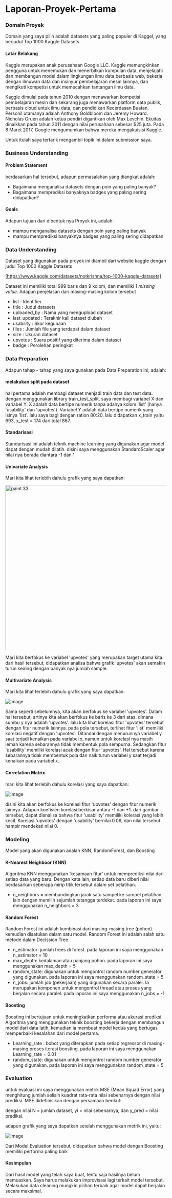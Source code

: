 # Laporan-Proyek-Pertama

### Domain Proyek

Domain yang saya pilih adalah datasets yang paling populer di Kaggel, yang berjudul Top 1000 Kaggle Datasets

#### Latar Belakang

Kaggle merupakan anak perusahaan Google LLC. Kaggle memungkinkan pengguna untuk menemukan dan menerbitkan kumpulan data, menjelajahi dan membangun model dalam lingkungan ilmu data berbasis web, bekerja dengan ilmuwan data dan insinyur pembelajaran mesin lainnya, dan mengikuti kompetisi untuk memecahkan tantangan ilmu data.

Kaggle dimulai pada tahun 2010 dengan menawarkan kompetisi pembelajaran mesin dan sekarang juga menawarkan platform data publik, berbasis cloud untuk ilmu data, dan pendidikan Kecerdasan Buatan. Personil utamanya adalah Anthony Goldbloom dan Jeremy Howard. Nicholas Gruen adalah ketua pendiri digantikan oleh Max Levchin. Ekuitas dinaikkan pada tahun 2011 dengan nilai perusahaan sebesar $25 juta. Pada 8 Maret 2017, Google mengumumkan bahwa mereka mengakuisisi Kaggle.

Untuk itulah saya tertarik mengambil topik ini dalam submission saya. 

### Business Understanding

#### Problem Statement

berdasarkan hal tersebut, adapun permasalahan yang diangkat adalah:

* Bagaimana menganalisa datasets dengan poin yang paling banyak?
* Bagaimana memprediksi banyaknya badges yang paling sering didapatkan?

#### Goals

Adapun tujuan dari dibentuk nya Proyek ini, adalah:

* mampu menganalisa datasets dengan poin yang paling banyak
* mampu memprediksi banyaknya badges yang paling sering didapatkan

### Data Understanding

Dataset yang digunakan pada proyek ini diambil dari website kaggle dengan judul Top 1000 Kaggle Datasets

[https://www.kaggle.com/datasets/notkrishna/top-1000-kaggle-datasets]

Dataset ini memiliki total 999 baris dan 9 kolom, dan memiliki 1 _missing value_. Adapun penjelasan dari masing-masing kolom tersebut

* list : Identifier
* title : Judul datasets
* uploaded_by : Nama yang mengupload dataset
* last_updated : Terakhir kali dataset diubah
* usability : Skor kegunaan
* files : Jumlah file yang terdapat dalam dataset
* size : Ukuran dataset
* upvotes : Suara positif yang diterima dalam dataset
* badge : Perolehan peringkat

### Data Preparation

Adapun tahap - tahap yang saya gunakan pada Data Preparation ini, adalah: 

#### melakukan split pada dataset

hal pertama adalah membagi dataset menjadi train data dan test data. dengan menggunakan library train_test_split, saya membagi variabel X dan variabel Y. X adalah data bertipe numerik tanpa adanya kolom 'list' (hanya 'usability' dan	'upvotes'). Variabel Y adalah data bertipe numerik yang isinya 'list'. lalu saya bagi dengan ration 80:20. lalu didapatkan x_train yaitu 693, x_test = 174 dari total 867.

#### Standarisasi 

Standarisasi ini adalah teknik machine learning yang digunakan agar model dapat dengan mudah dilatih. disini saya menggunakan StandardScaler agar nilai nya berada diantara -1 dan 1

#### Univariate Analysis

Mari kita lihat terlebih dahulu grafik yang saya dapatkan:

<img width="513" alt="paint 33" src="https://user-images.githubusercontent.com/93527916/190047190-292c84fa-133e-48c1-a5b5-c9f3b7969741.png">

Mari kita berfokus ke variabel 'upvotes' yang merupakan target utama kita. dari hasil tersebut, didapatkan analisa bahwa grafik 'upvotes' akan semakin turun seiring dengan banyak nya jumlah sample.

#### Multivariate Analysis

Mari kita lihat terlebih dahulu grafik yang saya dapatkan:

![image](https://user-images.githubusercontent.com/110523200/190850190-67d9f4c5-3e96-4ea6-9962-6c53dd0103f2.png)

Sama seperti sebelumnya, kita akan berfokus ke variabel 'upvotes'. Dalam hal tersebut, artinya kita akan berfokus ke baris ke 3 dari atas. dimana sumbu y nya adalah 'upvotes'. lalu kita lihat korelasi fitur 'upvotes' tersebut dengan fitur numerik lainnya. pada pola tersebut, terlihat fitur 'list' memiliki korelasi negatif dengan 'upvotes'. Ditandai dengan menurunnya variabel y saat terjadi kenaikan pada variabel x, namun untuk korelasi nya masih lemah karena sebarannya tidak membentuk pola sempurna. Sedangkan fitur 'usability' memiliki korelasi acak dengan fitur 'upvotes'. Hal tersebut karena sebarannya tidak membentuk pola dan naik turun variabel y saat terjadi kenaikan pada variabel x.

#### Correlation Matrix

mari kita lihat terlebih dahulu korelasi yang saya dapatkan:

![image](https://user-images.githubusercontent.com/110523200/190850321-ffef1c57-3862-4712-a93f-6dead6cc7fc9.png)

disini kita akan berfokus ke korelasi fitur 'upvotes' dengan fitur numerik lainnya. Adapun koefisien korelasi berkisar antara -1 dan +1. dari gambar tersebut, dapat dianalisa bahwa fitur 'usability' memiliki kolerasi yang lebih kecil. Korelasi 'upvotes' dengan 'usability' bernilai 0.06, dan nilai tersebut hampir mendekati nilai 0. 

### Modeling

Model yang akan digunakan adalah KNN, RandomForest, dan Boosting

#### K-Nearest Neighboor (KNN)

Algoritma KNN menggunakan ‘kesamaan fitur’ untuk memprediksi nilai dari setiap data yang baru. Dengan kata lain, setiap data baru diberi nilai berdasarkan seberapa mirip titik tersebut dalam set pelatihan.
* n_neighbors = membandingkan jarak satu sampel ke sampel pelatihan lain dengan memilih sejumlah  tetangga terdekat. pada laporan ini saya menggunakan n_neighbors = 3

#### Random Forest

Random Forest ini adalah kombinasi dari masing-masing tree (pohon) kemudian disatukan dalam satu model. Random Forest ini adalah salah satu metode dalam Decission Tree

* n_estimator: jumlah trees di forest. pada laporan ini saya menggunakan n_estimator = 10
* max_depth: kedalaman atau panjang pohon. pada laporan ini saya menggunakan max_depth = 5
* random_state: digunakan untuk mengontrol random number generator yang digunakan. pada laporan ini saya menggunakan random_state = 5
* n_jobs: jumlah job (pekerjaan) yang digunakan secara paralel. Ia merupakan komponen untuk mengontrol thread atau proses yang berjalan secara paralel. pada laporan ini saya menggunakan n_jobs = -1

#### Boosting

Boosting ini bertujuan untuk meningkatkan performa atau akurasi prediksi. Algoritma yang menggunakan teknik boosting bekerja dengan membangun model dari data latih, kemudian ia membuat model kedua yang bertugas memperbaiki kesalahan dari model pertama. 

* Learning_rate : bobot yang diterapkan pada setiap regressor di masing-masing proses iterasi boosting. pada laporan ini saya menggunakan Learning_rate = 0.01
* random_state: digunakan untuk mengontrol random number generator yang digunakan. pada laporan ini saya menggunakan random_state = 5

### Evaluation

untuk evaluasi ini saya menggunakan metrik MSE (Mean Squad Error) yang menghitung jumlah selisih kuadrat rata-rata nilai sebenarnya dengan nilai prediksi. MSE didefinisikan dengan persamaan berikut:

dengan nilai N = jumlah dataset, yi = nilai sebenarnya, dan y_pred = nilai prediksi.

adapun grafik yang saya dapatkan setelah menggunakan metrik ini, yaitu:

![image](https://user-images.githubusercontent.com/110523200/190850533-8cbef5de-0493-41b7-a555-4ae17ec27798.png)

Dari Model Evaluation tersebut, didapatkan bahwa model dengan Boosting memiliki performa paling baik

#### Kesimpulan

Dari hasil model yang telah saya buat, tentu saja hasilnya belum memuaskan. Saya harus melakukan improvisasi lagi terkait model tersebut. Melakukan data cleaning mungkin pilihan terbaik agar model dapat berjalan secara maksimal.


